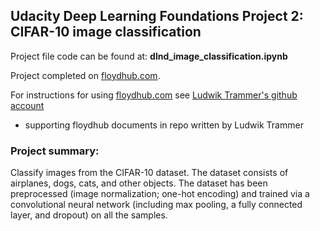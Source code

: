 ## Udacity Deep Learning Foundations Project 2: CIFAR-10 image classification  

Project file code can be found at: **dlnd_image_classification.ipynb**

Project completed on [floydhub.com](https://www.floydhub.com).

For instructions for using [floydhub.com](https://www.floydhub.com) see [Ludwik Trammer's github account](https://github.com/ludwiktrammer/deep-learning/tree/master/image-classification)
- supporting floydhub documents in repo written by Ludwik Trammer

### Project summary:
Classify images from the CIFAR-10 dataset. The dataset consists of airplanes, dogs, cats, and other objects. The dataset has been preprocessed (image normalization; one-hot encoding) and trained via a convolutional neural network (including max pooling, a fully connected layer, and dropout) on all the samples. 
